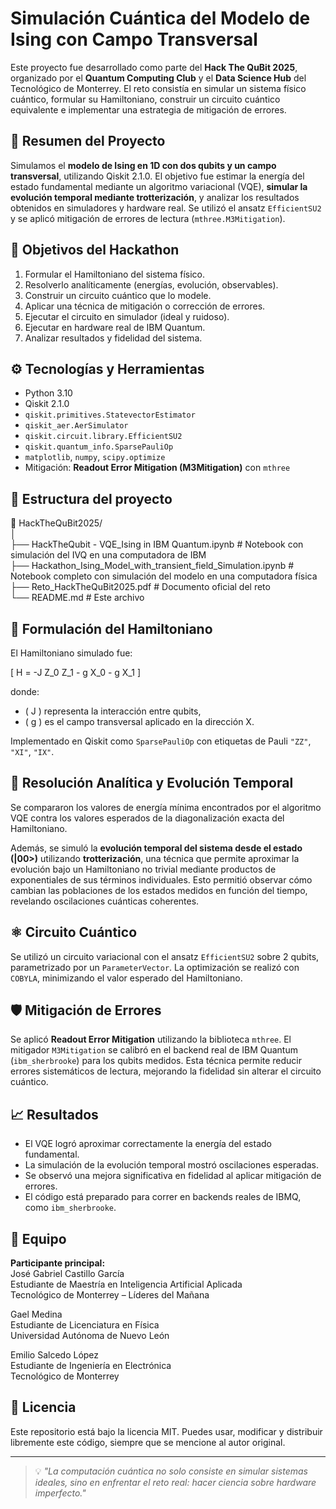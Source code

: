 # Simulación Cuántica del Modelo de Ising con Campo Transversal

Este proyecto fue desarrollado como parte del **Hack The QuBit 2025**, organizado por el **Quantum Computing Club** y el **Data Science Hub** del Tecnológico de Monterrey. El reto consistía en simular un sistema físico cuántico, formular su Hamiltoniano, construir un circuito cuántico equivalente e implementar una estrategia de mitigación de errores.

## 📌 Resumen del Proyecto

Simulamos el **modelo de Ising en 1D con dos qubits y un campo transversal**, utilizando Qiskit 2.1.0. El objetivo fue estimar la energía del estado fundamental mediante un algoritmo variacional (VQE), **simular la evolución temporal mediante trotterización**, y analizar los resultados obtenidos en simuladores y hardware real. Se utilizó el ansatz `EfficientSU2` y se aplicó mitigación de errores de lectura (`mthree.M3Mitigation`).

## 🧠 Objetivos del Hackathon

1. Formular el Hamiltoniano del sistema físico.
2. Resolverlo analíticamente (energías, evolución, observables).
3. Construir un circuito cuántico que lo modele.
4. Aplicar una técnica de mitigación o corrección de errores.
5. Ejecutar el circuito en simulador (ideal y ruidoso).
6. Ejecutar en hardware real de IBM Quantum.
7. Analizar resultados y fidelidad del sistema.

## ⚙️ Tecnologías y Herramientas

- Python 3.10
- Qiskit 2.1.0
- `qiskit.primitives.StatevectorEstimator`
- `qiskit_aer.AerSimulator`
- `qiskit.circuit.library.EfficientSU2`
- `qiskit.quantum_info.SparsePauliOp`
- `matplotlib`, `numpy`, `scipy.optimize`
- Mitigación: **Readout Error Mitigation (M3Mitigation)** con `mthree`


## 📁 Estructura del proyecto 
📁 HackTheQuBit2025/  
│  
├── HackTheQubit - VQE_Ising in IBM Quantum.ipynb # Notebook con simulación del IVQ en una computadora de IBM  
├── Hackathon_Ising_Model_with_transient_field_Simulation.ipynb # Notebook completo con simulación del modelo en una computadora física  
├── Reto_HackTheQuBit2025.pdf # Documento oficial del reto  
└── README.md # Este archivo  

## 🧮 Formulación del Hamiltoniano

El Hamiltoniano simulado fue:

\[
H = -J Z_0 Z_1 - g X_0 - g X_1
\]

donde:

- \( J \) representa la interacción entre qubits,
- \( g \) es el campo transversal aplicado en la dirección X.

Implementado en Qiskit como `SparsePauliOp` con etiquetas de Pauli `"ZZ"`, `"XI"`, `"IX"`.

## 🔬 Resolución Analítica y Evolución Temporal

Se compararon los valores de energía mínima encontrados por el algoritmo VQE contra los valores esperados de la diagonalización exacta del Hamiltoniano. 

Además, se simuló la **evolución temporal del sistema desde el estado \(|00>)** utilizando **trotterización**, una técnica que permite aproximar la evolución bajo un Hamiltoniano no trivial mediante productos de exponentiales de sus términos individuales. Esto permitió observar cómo cambian las poblaciones de los estados medidos en función del tiempo, revelando oscilaciones cuánticas coherentes.

## ⚛️ Circuito Cuántico

Se utilizó un circuito variacional con el ansatz `EfficientSU2` sobre 2 qubits, parametrizado por un `ParameterVector`. La optimización se realizó con `COBYLA`, minimizando el valor esperado del Hamiltoniano.

## 🛡️ Mitigación de Errores

Se aplicó **Readout Error Mitigation** utilizando la biblioteca `mthree`. El mitigador `M3Mitigation` se calibró en el backend real de IBM Quantum (`ibm_sherbrooke`) para los qubits medidos. Esta técnica permite reducir errores sistemáticos de lectura, mejorando la fidelidad sin alterar el circuito cuántico.

## 📈 Resultados

- El VQE logró aproximar correctamente la energía del estado fundamental.
- La simulación de la evolución temporal mostró oscilaciones esperadas.
- Se observó una mejora significativa en fidelidad al aplicar mitigación de errores.
- El código está preparado para correr en backends reales de IBMQ, como `ibm_sherbrooke`.

## 👥 Equipo

**Participante principal:**  
José Gabriel Castillo García  
Estudiante de Maestría en Inteligencia Artificial Aplicada  
Tecnológico de Monterrey – Líderes del Mañana

Gael Medina  
Estudiante de Licenciatura en Física  
Universidad Autónoma de Nuevo León

Emilio Salcedo López  
Estudiante de Ingeniería en Electrónica  
Tecnológico de Monterrey

## 📄 Licencia

Este repositorio está bajo la licencia MIT. Puedes usar, modificar y distribuir libremente este código, siempre que se mencione al autor original.

---

> 💡 *"La computación cuántica no solo consiste en simular sistemas ideales, sino en enfrentar el reto real: hacer ciencia sobre hardware imperfecto."*

